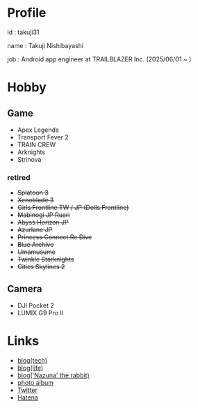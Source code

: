 # Profile

id : takuji31

name : Takuji Nishibayashi

job : Android app engineer at TRAILBLAZER Inc. (2025/06/01 ~ )

# Hobby

## Game

- Apex Legends
- Transport Fever 2
- TRAIN CREW
- Arknights
- Strinova

### retired
- ~~Splatoon 3~~
- ~~Xenoblade 3~~
- ~~Girls Frontline TW / JP (Dolls Frontline)~~
- ~~Mabinogi JP Ruari~~
- ~~Abyss Horizon JP~~
- ~~Azurlane JP~~
- ~~Princess Connect Re Dive~~
- ~~Blue Archive~~
- ~~Umamusume~~
- ~~Twinkle Starknights~~
- ~~Cities Skylines 2~~


## Camera

- DJI Pocket 2
- LUMIX G9 Pro II

# Links

- [blog(tech)](https://blog.takuji31.jp/)
- [blog(life)](https://life.takuji31.jp/)
- [blog('Nazuna' the rabbit)](https://nazuna.takuji31.jp/) 
- [photo album](https://photo.takuji31.jp/)
- [Twitter](https://twitter.com/takuji31)
- [Hatena](http://profile.hatena.ne.jp/takuji31/)
